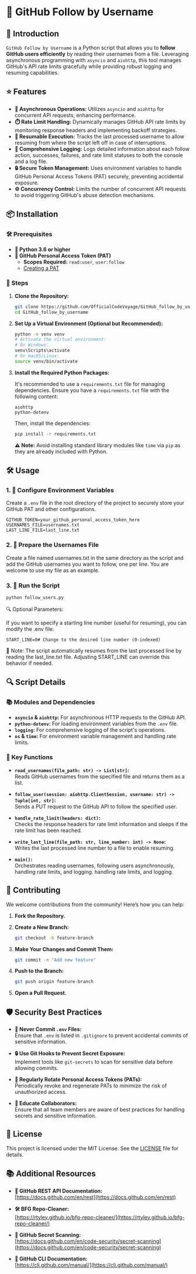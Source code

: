 # 🚀 GitHub Follow by Username

## 🎉 Introduction

`GitHub Follow by Username` is a Python script that allows you to **follow GitHub users efficiently** by reading their usernames from a file. Leveraging asynchronous programming with `asyncio` and `aiohttp`, this tool manages GitHub's API rate limits gracefully while providing robust logging and resuming capabilities.

## ⭐ Features

- **🔄 Asynchronous Operations:** Utilizes `asyncio` and `aiohttp` for concurrent API requests, enhancing performance.
- **⏱️ Rate Limit Handling:** Dynamically manages GitHub API rate limits by monitoring response headers and implementing backoff strategies.
- **🔁 Resumable Execution:** Tracks the last processed username to allow resuming from where the script left off in case of interruptions.
- **📝 Comprehensive Logging:** Logs detailed information about each follow action, successes, failures, and rate limit statuses to both the console and a log file.
- **🔒 Secure Token Management:** Uses environment variables to handle GitHub Personal Access Tokens (PAT) securely, preventing accidental exposure.
- **⚙️ Concurrency Control:** Limits the number of concurrent API requests to avoid triggering GitHub's abuse detection mechanisms.

## 📦 Installation

### 🛠️ Prerequisites

- **🐍 Python 3.6 or higher**
- **🔑 GitHub Personal Access Token (PAT)**
  - **Scopes Required:** `read:user`, `user:follow`
  - [Creating a PAT](https://docs.github.com/en/authentication/keeping-your-account-and-data-secure/creating-a-personal-access-token)

### 📜 Steps

1. **Clone the Repository:**

    ```sh
    git clone https://github.com/OfficialCodeVoyage/GitHub_follow_by_username.git
    cd GitHub_follow_by_username
    ```

2. **Set Up a Virtual Environment (Optional but Recommended):**

    ```sh
    python -m venv venv
    # Activate the virtual environment:
    # On Windows:
    venv\Scripts\activate
    # On macOS/Linux:
    source venv/bin/activate
    ```

3. **Install the Required Python Packages:**

    It's recommended to use a `requirements.txt` file for managing dependencies. Ensure you have a `requirements.txt` file with the following content:

    ```plaintext
    aiohttp
    python-dotenv
    ```

    Then, install the dependencies:

    ```sh
    pip install -r requirements.txt
    ```

    **⚠️ Note:** Avoid installing standard library modules like `time` via `pip` as they are already included with Python.

## 🛠️ Usage

### 1. **🔧 Configure Environment Variables**

Create a `.env` file in the root directory of the project to securely store your GitHub PAT and other configurations.

```dotenv
GITHUB_TOKEN=your_github_personal_access_token_here
USERNAMES_FILE=usernames.txt
LAST_LINE_FILE=last_line.txt
```

### 2. 📄 Prepare the Usernames File

Create a file named usernames.txt in the same directory as the script and add the GitHub usernames you want to follow,
one per line. You are welcome to use my file as an example.

### 3. 🚀 Run the Script

```sh
python follow_users.py
```

🔍 Optional Parameters:

If you want to specify a starting line number (useful for resuming), you can modify the .env file:

```dotenv
START_LINE=0# Change to the desired line number (0-indexed)
```
📝 Note: The script automatically resumes from the last processed line by reading the last_line.txt file. Adjusting START_LINE can override this behavior if needed.

## 🔍 Script Details

### 📚 Modules and Dependencies

- **`asyncio` & `aiohttp`:** For asynchronous HTTP requests to the GitHub API.
- **`python-dotenv`:** For loading environment variables from the `.env` file.
- **`logging`:** For comprehensive logging of the script's operations.
- **`os` & `time`:** For environment variable management and handling rate limits.

### 🔑 Key Functions

- **`read_usernames(file_path: str) -> List[str]`:**  
  Reads GitHub usernames from the specified file and returns them as a list.

- **`follow_user(session: aiohttp.ClientSession, username: str) -> Tuple[int, str]`:**  
  Sends a PUT request to the GitHub API to follow the specified user.

- **`handle_rate_limit(headers: dict)`:**  
  Checks the response headers for rate limit information and sleeps if the rate limit has been reached.

- **`write_last_line(file_path: str, line_number: int) -> None`:**  
  Writes the last processed line number to a file to enable resuming.

- **`main()`:**  
  Orchestrates reading usernames, following users asynchronously, handling rate limits, and logging.
handling rate limits, and logging.

## 🤝 Contributing

We welcome contributions from the community! Here’s how you can help:

1. **Fork the Repository.**

2. **Create a New Branch:**

    ```sh
    git checkout -b feature-branch
    ```

3. **Make Your Changes and Commit Them:**

    ```sh
    git commit -m "Add new feature"
    ```

4. **Push to the Branch:**

    ```sh
    git push origin feature-branch
    ```

5. **Open a Pull Request.**

## 🛡️ Security Best Practices

- **🚫 Never Commit `.env` Files:**  
  Ensure that `.env` is listed in `.gitignore` to prevent accidental commits of sensitive information.

- **🔒 Use Git Hooks to Prevent Secret Exposure:**  
  Implement tools like `git-secrets` to scan for sensitive data before allowing commits.

- **🔄 Regularly Rotate Personal Access Tokens (PATs):**  
  Periodically revoke and regenerate PATs to minimize the risk of unauthorized access.

- **👥 Educate Collaborators:**  
  Ensure that all team members are aware of best practices for handling secrets and sensitive information.

## 📜 License

This project is licensed under the MIT License. See the [LICENSE](LICENSE) file for details.

## 📚 Additional Resources

- **📖 GitHub REST API Documentation:**  
  [https://docs.github.com/en/rest](https://docs.github.com/en/rest)

- **🛠️ BFG Repo-Cleaner:**  
  [https://rtyley.github.io/bfg-repo-cleaner/](https://rtyley.github.io/bfg-repo-cleaner/)

- **🔐 GitHub Secret Scanning:**  
  [https://docs.github.com/en/code-security/secret-scanning](https://docs.github.com/en/code-security/secret-scanning)

- **📝 GitHub CLI Documentation:**  
  [https://cli.github.com/manual/](https://cli.github.com/manual/)
